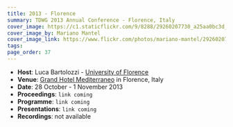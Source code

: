 ```yaml
---
title: 2013 - Florence
summary: TDWG 2013 Annual Conference - Florence, Italy
cover_image: https://c1.staticflickr.com/9/8288/29260207730_a25aa0bc3d_b.jpg
cover_image_by: Mariano Mantel
cover_image_link: https://www.flickr.com/photos/mariano-mantel/29260207730
tags: 
page_order: 37
---
```


* **Host**: Luca Bartolozzi - [University of Florence](https://www.unifi.it/)
* **Venue**: [Grand Hotel Mediterraneo](http://www.hotelmediterraneofirenze.com/) in Florence, Italy
* **Date**: 28 October - 1 November 2013
* **Proceedings**: `link coming`
* **Programme**: `link coming`
* **Presentations**: `link coming`
* **Recordings**: not available
